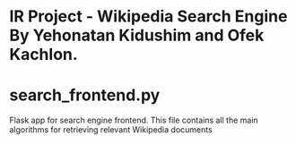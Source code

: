 # IR Project - Wikipedia Search Engine <br /> By Yehonatan Kidushim and Ofek Kachlon. <br />

# search_frontend.py
Flask app for search engine frontend.
This file contains all the main algorithms for retrieving relevant Wikipedia documents
